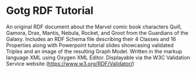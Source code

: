 # Gotg RDF Tutorial
An original RDF document about the Marvel comic book characters Quill, Gamora, Drax, Mantis, Nebula, Rocket, and Groot from the Guardians of the Galaxy. Includes an RDF Schema file describing their 4 Classes and 16 Properties along with Powerpoint tutorial slides showcasing validated Triples and an image of the resulting Graph Model. Written in the markup language XML using Oxygen XML Editor. Displayable via the W3C Validation Service website (https://www.w3.org/RDF/Validator/)
